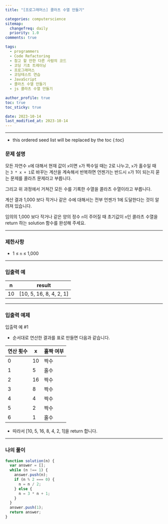 ```yaml
---
title: "[프로그래머스] 콜라츠 수열 만들기"

categories: computerscience
sitemap:
  changefreq: daily
  priority: 1.0
comments: true

tags:
  - programmers
  - Code Refactoring
  - 참고 할 만한 다른 사람의 코드
  - 코딩 기초 트레이닝
  - 프로그래머스
  - 코딩테스트 연습
  - JavaScript
  - 콜라츠 수열 만들기
  - js 콜라츠 수열 만들기

author_profile: true
toc: true
toc_sticky: true

date: 2023-10-14
last_modified_at: 2023-10-14
---
```


---

<!-- prettier-ignore -->
* this ordered seed list will be replaced by the toc 
{:toc}

### 문제 설명

모든 자연수 `x`에 대해서 현재 값이 `x`이면 `x`가 짝수일 때는 2로 나누고, `x`가 홀수일 때는 `3 * x + 1`로 바꾸는 계산을 계속해서 반복하면 언젠가는 반드시 `x`가 1이 되는지 묻는 문제를 콜라츠 문제라고 부릅니다.

그리고 위 과정에서 거쳐간 모든 수를 기록한 수열을 콜라츠 수열이라고 부릅니다.

계산 결과 1,000 보다 작거나 같은 수에 대해서는 전부 언젠가 1에 도달한다는 것이 알려져 있습니다.

임의의 1,000 보다 작거나 같은 양의 정수 `n`이 주어질 때 초기값이 `n`인 콜라츠 수열을 return 하는 solution 함수를 완성해 주세요.

---

### 제한사항

- 1 ≤ `n` ≤ 1,000

---

### 입출력 예

| n   | result                  |
| --- | ----------------------- |
| 10  | [10, 5, 16, 8, 4, 2, 1] |

---

### 입출력 예제

입출력 예 #1

- 순서대로 연산한 결과를 표로 만들면 다음과 같습니다.

| 연산 횟수 | x   | 홀짝 여부 |
| --------- | --- | --------- |
| 0         | 10  | 짝수      |
| 1         | 5   | 홀수      |
| 2         | 16  | 짝수      |
| 3         | 8   | 짝수      |
| 4         | 4   | 짝수      |
| 5         | 2   | 짝수      |
| 6         | 1   | 홀수      |

- 따라서 [10, 5, 16, 8, 4, 2, 1]을 return 합니다.

---

### 나의 풀이

```jsx
function solution(n) {
  var answer = [];
  while (n !== 1) {
    answer.push(n);
    if (n % 2 === 0) {
      n = n / 2;
    } else {
      n = 3 * n + 1;
    }
  }
  answer.push(1);
  return answer;
}
```

